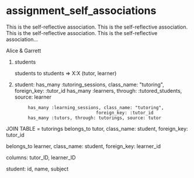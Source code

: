 assignment_self_associations
============================

This is the self-reflective association. This is the self-reflective association. This is the self-reflective association. This is the self-reflective association...

Alice & Garrett

1) students

    students to students  => X:X (tutor, learner)

2) student: has_many :tutoring_sessions, class_name: "tutoring",
                                      foreign_key: :tutor_id
            has_many :learners, through: :tutored_students, source: learner

            has_many :learning_sessions, class_name: "tutoring",
                                      foreign_key: :tutor_id
            has_many :tutors, through: tutorings, source: tutor

JOIN TABLE = tutorings
  belongs_to tutor, class_name: student, foreign_key: tutor_id

  belongs_to learner, class_name: student, foreign_key: learner_id


columns: tutor_ID, learner_ID

student: id, name, subject